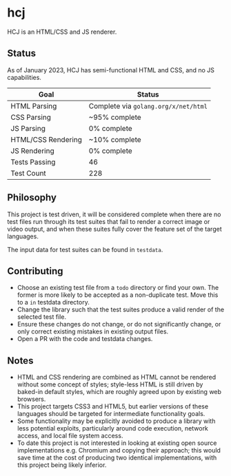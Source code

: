 # hcj

HCJ is an HTML/CSS and JS renderer.

## Status

As of January 2023, HCJ has semi-functional HTML and CSS, and no JS capabilities.

| Goal               | Status                               |
| ------------------ | ------------------------------------ |
| HTML Parsing       | Complete via `golang.org/x/net/html` |
| CSS Parsing        | ~95% complete                        |
| JS Parsing         | 0% complete                          |
| HTML/CSS Rendering | ~10% complete                        |
| JS Rendering       | 0% complete                          |
| Tests Passing      | 46                                   |
| Test Count         | 228                                  |

## Philosophy

This project is test driven, it will be considered complete when there are no test files run through its
test suites that fail to render a correct image or video output, and when these suites fully cover the feature
set of the target languages.

The input data for test suites can be found in `testdata`.

## Contributing

- Choose an existing test file from a `todo` directory or find your own. The former is more likely to be accepted as a non-duplicate test. Move this to a `in` testdata directory.
- Change the library such that the test suites produce a valid render of the selected test file.
- Ensure these changes do not change, or do not significantly change, or only correct existing mistakes in existing output files.
- Open a PR with the code and testdata changes.

## Notes

- HTML and CSS rendering are combined as HTML cannot be rendered without some concept of styles; style-less HTML is still driven by baked-in default styles, which are roughly agreed upon by existing web browsers.
- This project targets CSS3 and HTML5, but earlier versions of these languages should be targeted for intermediate functionality goals.
- Some functionality may be explicitly avoided to produce a library with less potential exploits, particularly around code execution, network access, and local file system access.
- To date this project is not interested in looking at existing open source implementations e.g. Chromium and copying their approach; this would save time at the cost of producing two identical implementations, with this project being likely inferior.
